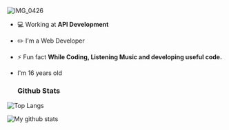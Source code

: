 ![IMG_0426](https://user-images.githubusercontent.com/48949523/94337041-b53c3d00-0011-11eb-9975-3ede5d40aaba.png)

- 💻 Working at **API Development**

- ✏️ I'm a Web Developer

- ⚡ Fun fact **While Coding, Listening Music and developing useful code.**

- I'm 16 years old

  ### Github Stats
![Top Langs](https://github-readme-stats.vercel.app/api/top-langs/?username=blackbird-coding&theme=dark)

![My github stats](https://github-readme-stats.vercel.app/api?username=blackbird-coding&show_icons=true&theme=dark&count_private=true)
